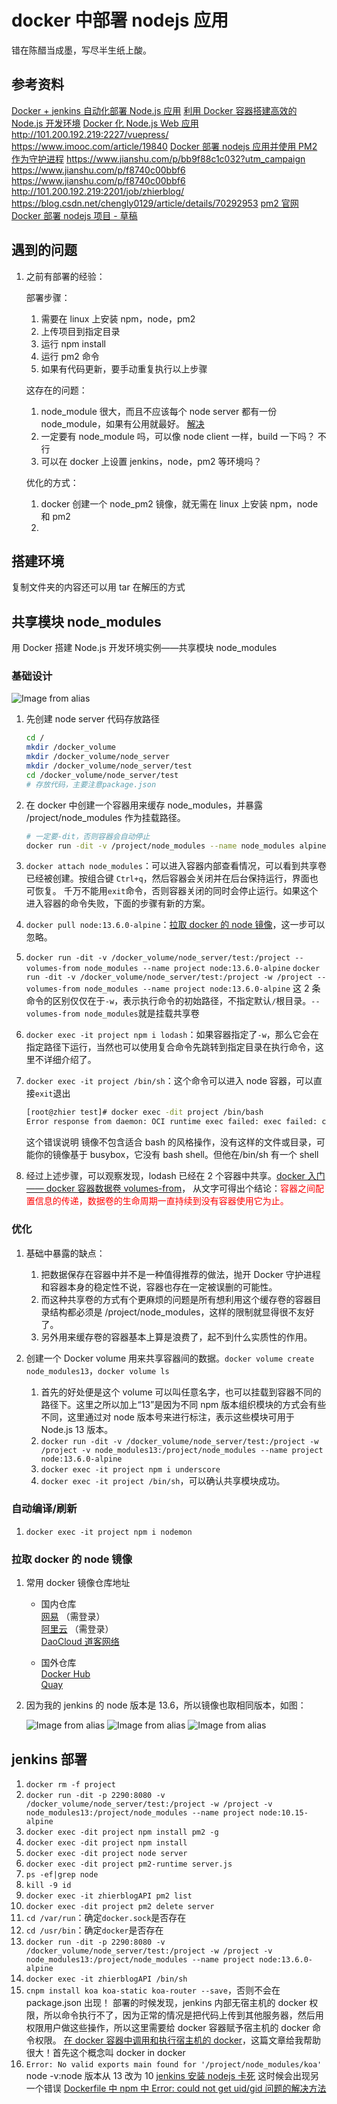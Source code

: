 # docker 中部署 nodejs 应用

错在陈醋当成墨，写尽半生纸上酸。

## 参考资料

[Docker + jenkins 自动化部署 Node.js 应用](https://www.jianshu.com/p/47ef444c74da)
[利用 Docker 容器搭建高效的 Node.js 开发环境](https://www.imooc.com/article/19840)
[Docker 化 Node.js Web 应用](https://nodejs.org/en/docs/guides/nodejs-docker-webapp/)
http://101.200.192.219:2227/vuepress/
https://www.imooc.com/article/19840
[Docker 部署 nodejs 应用并使用 PM2 作为守护进程](https://www.cnblogs.com/caidingyu/p/11170524.html)
https://www.jianshu.com/p/bb9f88c1c032?utm_campaign
https://www.jianshu.com/p/f8740c00bbf6
https://www.jianshu.com/p/f8740c00bbf6
http://101.200.192.219:2201/job/zhierblog/
https://blog.csdn.net/chengly0129/article/details/70292953
[pm2 官网](https://pm2.keymetrics.io/docs/usage/quick-start/)
[Docker 部署 nodejs 项目 - 草稿](https://www.jianshu.com/p/5acae24b00cc)

## 遇到的问题

1. 之前有部署的经验：

   部署步骤：

   1. 需要在 linux 上安装 npm，node，pm2
   2. 上传项目到指定目录
   3. 运行 npm install
   4. 运行 pm2 命令
   5. 如果有代码更新，要手动重复执行以上步骤

   这存在的问题：

   1. node_module 很大，而且不应该每个 node server 都有一份 node_module，如果有公用就最好。
      [解决](./docker_node.md#共享模块-node-modules)
   2. 一定要有 node_module 吗，可以像 node client 一样，build 一下吗？
      不行
   3. 可以在 docker 上设置 jenkins，node，pm2 等环境吗？

   优化的方式：

   1. docker 创建一个 node_pm2 镜像，就无需在 linux 上安装 npm，node 和 pm2
   2.

## 搭建环境

复制文件夹的内容还可以用 tar 在解压的方式

## 共享模块 node_modules

用 Docker 搭建 Node.js 开发环境实例——共享模块 node_modules

### 基础设计

![Image from alias](./img/docker_node/docker_node_1.png)

1. 先创建 node server 代码存放路径

   ```bash
   cd /
   mkdir /docker_volume
   mkdir /docker_volume/node_server
   mkdir /docker_volume/node_server/test
   cd /docker_volume/node_server/test
   # 存放代码，主要注意package.json
   ```

1. 在 docker 中创建一个容器用来缓存 node_modules，并暴露 /project/node_modules 作为挂载路径。
   ```bash
   # 一定要-dit，否则容器会自动停止
   docker run -dit -v /project/node_modules --name node_modules alpine
   ```
1. `docker attach node_modules`：可以进入容器内部查看情况，可以看到共享卷已经被创建。按组合键 `Ctrl+q`，然后容器会关闭并在后台保持运行，界面也可恢复。
   千万不能用`exit`命令，否则容器关闭的同时会停止运行。如果这个进入容器的命令失败，下面的步骤有新的方案。
1. `docker pull node:13.6.0-alpine`：[拉取 docker 的 node 镜像](./docker_node.md#拉取-docker-的-node-镜像)，这一步可以忽略。
1. `docker run -dit -v /docker_volume/node_server/test:/project --volumes-from node_modules --name project node:13.6.0-alpine`
   `docker run -dit -v /docker_volume/node_server/test:/project -w /project --volumes-from node_modules --name project node:13.6.0-alpine`
   这 2 条命令的区别仅仅在于`-w`，表示执行命令的初始路径，不指定默认`/`根目录。`--volumes-from node_modules`就是挂载共享卷
1. `docker exec -it project npm i lodash`：如果容器指定了`-w`，那么它会在指定路径下运行，当然也可以使用复合命令先跳转到指定目录在执行命令，这里不详细介绍了。
1. `docker exec -it project /bin/sh`：这个命令可以进入 node 容器，可以直接`exit`退出
   ```bash
   [root@zhier test]# docker exec -dit project /bin/bash
   Error response from daemon: OCI runtime exec failed: exec failed: container_linux.go:346: starting container process caused "exec: \"/bin/bash\": stat /bin/bash: no such file or directory": unknown
   ```
   这个错误说明 镜像不包含适合 bash 的风格操作，没有这样的文件或目录，可能你的镜像基于 busybox，它没有 bash shell。但他在/bin/sh 有一个 shell
1. 经过上述步骤，可以观察发现，lodash 已经在 2 个容器中共享。[docker 入门 —— docker 容器数据卷 volumes-from](https://blog.csdn.net/xiaojin21cen/article/details/84564973)，
   从文字可得出个结论：<span style="color: red;">容器之间配置信息的传递，数据卷的生命周期一直持续到没有容器使用它为止。</span>

### 优化

1. 基础中暴露的缺点：

   1. 把数据保存在容器中并不是一种值得推荐的做法，抛开 Docker 守护进程和容器本身的稳定性不说，容器也存在一定被误删的可能性。
   2. 而这种共享卷的方式有个更麻烦的问题是所有想利用这个缓存卷的容器目录结构都必须是 /project/node_modules，这样的限制就显得很不友好了。
   3. 另外用来缓存卷的容器基本上算是浪费了，起不到什么实质性的作用。

2. 创建一个 Docker volume 用来共享容器间的数据。`docker volume create node_modules13`，`docker volume ls`
   1. 首先的好处便是这个 volume 可以叫任意名字，也可以挂载到容器不同的路径下。这里之所以加上“13”是因为不同 npm 版本组织模块的方式会有些不同，这里通过对 node 版本号来进行标注，表示这些模块可用于 Node.js 13 版本。
   2. `docker run -dit -v /docker_volume/node_server/test:/project -w /project -v node_modules13:/project/node_modules --name project node:13.6.0-alpine`
   3. `docker exec -it project npm i underscore`
   4. `docker exec -it project /bin/sh`，可以确认共享模块成功。

### 自动编译/刷新

1. `docker exec -it project npm i nodemon`

### 拉取 docker 的 node 镜像

1.  常用 docker 镜像仓库地址

    - 国内仓库
      <br>[网易](https://c.163yun.com/hub#/m/home/) （需登录）
      <br>[阿里云](https://cr.console.aliyun.com/cn-beijing/instances/images) （需登录）
      <br>[DaoCloud 道客网络](https://hub.daocloud.io/)

    - 国外仓库
      <br>[Docker Hub](https://hub.docker.com/)
      <br>[Quay](https://quay.io/search)

2.  因为我的 jenkins 的 node 版本是 13.6，所以镜像也取相同版本，如图：

    ![Image from alias](./img/docker_node/docker_node_2.png)
    ![Image from alias](./img/docker_node/docker_node_3.png)
    ![Image from alias](./img/docker_node/docker_node_4.png)

## jenkins 部署

1. `docker rm -f project`
1. `docker run -dit -p 2290:8080 -v /docker_volume/node_server/test:/project -w /project -v node_modules13:/project/node_modules --name project node:10.15-alpine`
1. `docker exec -dit project npm install pm2 -g`
1. `docker exec -dit project npm install`
1. `docker exec -dit project node server`
1. `docker exec -dit project pm2-runtime server.js`
1. `ps -ef|grep node`
1. `kill -9 id`
1. `docker exec -it zhierblogAPI pm2 list`
1. `docker exec -dit project pm2 delete server`
1. `cd /var/run`：确定`docker.sock`是否存在
1. `cd /usr/bin`：确定`docker`是否存在
1. `docker run -dit -p 2290:8080 -v /docker_volume/node_server/test:/project -w /project -v node_modules13:/project/node_modules --name project node:13.6.0-alpine`
1. `docker exec -it zhierblogAPI /bin/sh`
1. `cnpm install koa koa-static koa-router --save`，否则不会在 package.json 出现！
   部署的时候发现，jenkins 内部无宿主机的 docker 权限，所以命令执行不了，因为正常的情况是把代码上传到其他服务器，然后用权限用户做这些操作，所以这里需要给 docker 容器赋予宿主机的 docker 命令权限。
   [在 docker 容器中调用和执行宿主机的 docker](https://blog.csdn.net/catoop/article/details/91042007)，这篇文章给我帮助很大！首先这个概念叫 docker in docker
1. `Error: No valid exports main found for '/project/node_modules/koa'`
   node -v:node 版本从 13 改为 10
   [jenkins 安装 nodejs 卡死](https://blog.csdn.net/u012075238/article/details/103052201)
   这时候会出现另一个错误
   [Dockerfile 中 npm 中 Error: could not get uid/gid 问题的解决方法](https://www.cnblogs.com/liyongjian5179/p/9884944.html)
